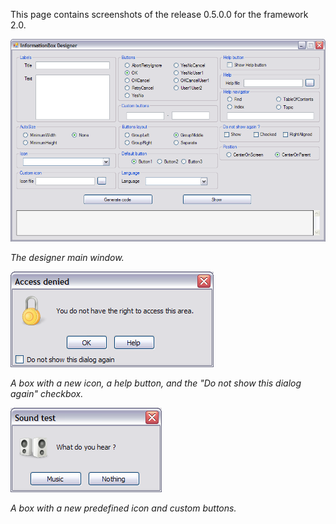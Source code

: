 This page contains screenshots of the release 0.5.0.0 for the framework 2.0.


![The designer main window](/docs/Screenshots%200.5.0.0_DesignerMain.png)

_The designer main window._

![A box with a new icon, a help button, and the "Do not show this dialog again" checkbox](/docs/Screenshots%200.5.0.0_HelpNewIconCheckBox.png)

_A box with a new icon, a help button, and the "Do not show this dialog again" checkbox._

![A box with a new predefined icon and custom buttons](/docs/Screenshots%200.5.0.0_CustomButtonsNewIcon.png)

_A box with a new predefined icon and custom buttons._
